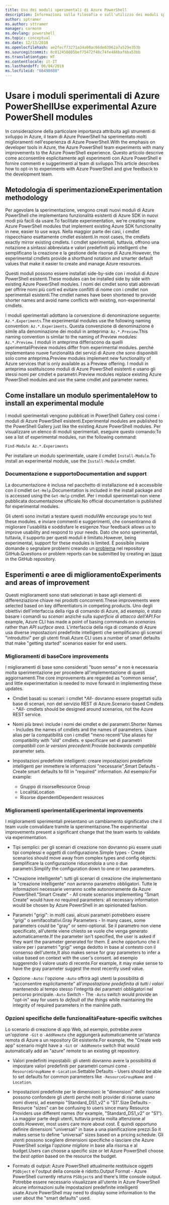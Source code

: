 ```yaml
---
title: Uso dei moduli sperimentali di Azure PowerShell
description: Informazioni sulla filosofia e sull'utilizzo dei moduli sperimentali di Azure PowerShell.
author: sptramer
ms.author: sttramer
manager: carmonm
ms.devlang: powershell
ms.topic: conceptual
ms.date: 12/13/2018
ms.openlocfilehash: ae2fecf73271a34a08ac66de03962a7a529e353b
ms.sourcegitcommit: 0c012450805bef75472f48c74fe488baf6ba53bb
ms.translationtype: HT
ms.contentlocale: it-IT
ms.lasthandoff: 06/04/2019
ms.locfileid: "66498608"
---
```

# <a name="use-experimental-azure-powershell-modules"></a><span data-ttu-id="d1bd5-103">Usare i moduli sperimentali di Azure PowerShell</span><span class="sxs-lookup"><span data-stu-id="d1bd5-103">Use experimental Azure PowerShell modules</span></span>

<span data-ttu-id="d1bd5-104">In considerazione della particolare importanza attribuita agli strumenti di sviluppo in Azure, il team di Azure PowerShell ha sperimentato molti miglioramenti nell'esperienza di Azure PowerShell.</span><span class="sxs-lookup"><span data-stu-id="d1bd5-104">With the emphasis on developer tools in Azure, the Azure PowerShell team experiments with many improvements to the Azure PowerShell experience.</span></span> <span data-ttu-id="d1bd5-105">Questo articolo descrive come acconsentire esplicitamente agli esperimenti con Azure PowerShell e fornire commenti e suggerimenti al team di sviluppo.</span><span class="sxs-lookup"><span data-stu-id="d1bd5-105">This article describes how to opt-in to experiments with Azure PowerShell and give feedback to the development team.</span></span>

## <a name="experimentation-methodology"></a><span data-ttu-id="d1bd5-106">Metodologia di sperimentazione</span><span class="sxs-lookup"><span data-stu-id="d1bd5-106">Experimentation methodology</span></span>

<span data-ttu-id="d1bd5-107">Per agevolare la sperimentazione, vengono creati nuovi moduli di Azure PowerShell che implementano funzionalità esistenti di Azure SDK in nuovi modi più facili da usare.</span><span class="sxs-lookup"><span data-stu-id="d1bd5-107">To facilitate experimentation, we're creating new Azure PowerShell modules that implement existing Azure SDK functionality in new, easier to use ways.</span></span> <span data-ttu-id="d1bd5-108">Nella maggior parte dei casi, i cmdlet rispecchiano esattamente cmdlet esistenti.</span><span class="sxs-lookup"><span data-stu-id="d1bd5-108">In most cases, the cmdlets exactly mirror existing cmdlets.</span></span> <span data-ttu-id="d1bd5-109">I cmdlet sperimentali, tuttavia, offrono una notazione a sintassi abbreviata e valori predefiniti più intelligenti che semplificano la creazione e la gestione delle risorse di Azure.</span><span class="sxs-lookup"><span data-stu-id="d1bd5-109">However, the experimental cmdlets provide a shorthand notation and smarter default values that make it easier to create and manage Azure resources.</span></span>

<span data-ttu-id="d1bd5-110">Questi moduli possono essere installati side-by-side con i moduli di Azure PowerShell esistenti.</span><span class="sxs-lookup"><span data-stu-id="d1bd5-110">These modules can be installed side by side with existing Azure PowerShell modules.</span></span> <span data-ttu-id="d1bd5-111">I nomi dei cmdlet sono stati abbreviati per offrire nomi più corti ed evitare conflitti di nome con i cmdlet non sperimentali esistenti.</span><span class="sxs-lookup"><span data-stu-id="d1bd5-111">The cmdlet names have been shortened to provide shorter names and avoid name conflicts with existing, non-experimental cmdlets.</span></span>

<span data-ttu-id="d1bd5-112">I moduli sperimentali adottano la convenzione di denominazione seguente: `Az.*.Experiments`.</span><span class="sxs-lookup"><span data-stu-id="d1bd5-112">The experimental modules use the following naming convention: `Az.*.Experiments`.</span></span> <span data-ttu-id="d1bd5-113">Questa convenzione di denominazione è simile alla denominazione dei moduli in anteprima: `Az.*.Preview`.</span><span class="sxs-lookup"><span data-stu-id="d1bd5-113">This naming convention is similar to the naming of Preview modules: `Az.*.Preview`.</span></span> <span data-ttu-id="d1bd5-114">I moduli in anteprima differiscono da quelli sperimentali</span><span class="sxs-lookup"><span data-stu-id="d1bd5-114">Preview modules differ from experimental modules.</span></span> <span data-ttu-id="d1bd5-115">perché implementano nuove funzionalità dei servizi di Azure che sono disponibili solo come anteprima.</span><span class="sxs-lookup"><span data-stu-id="d1bd5-115">Preview modules implement new functionality of Azure services that is only available as a Preview offering.</span></span> <span data-ttu-id="d1bd5-116">I moduli in anteprima sostituiscono moduli di Azure PowerShell esistenti e usano gli stessi nomi per cmdlet e parametri.</span><span class="sxs-lookup"><span data-stu-id="d1bd5-116">Preview modules replace existing Azure PowerShell modules and use the same cmdlet and parameter names.</span></span>

## <a name="how-to-install-an-experimental-module"></a><span data-ttu-id="d1bd5-117">Come installare un modulo sperimentale</span><span class="sxs-lookup"><span data-stu-id="d1bd5-117">How to install an experimental module</span></span>

<span data-ttu-id="d1bd5-118">I moduli sperimentali vengono pubblicati in PowerShell Gallery così come i moduli di Azure PowerShell esistenti.</span><span class="sxs-lookup"><span data-stu-id="d1bd5-118">Experimental modules are published to the PowerShell Gallery just like the existing Azure PowerShell modules.</span></span> <span data-ttu-id="d1bd5-119">Per visualizzare un elenco di moduli sperimentali, eseguire questo comando:</span><span class="sxs-lookup"><span data-stu-id="d1bd5-119">To see a list of experimental modules, run the following command:</span></span>

```azurepowershell-interactive
Find-Module Az.*.Experiments
```

<span data-ttu-id="d1bd5-120">Per installare un modulo sperimentale, usare il cmdlet `Install-Module`.</span><span class="sxs-lookup"><span data-stu-id="d1bd5-120">To install an experimental module, use the `Install-Module` cmdlet.</span></span>

### <a name="documentation-and-support"></a><span data-ttu-id="d1bd5-121">Documentazione e supporto</span><span class="sxs-lookup"><span data-stu-id="d1bd5-121">Documentation and support</span></span>

<span data-ttu-id="d1bd5-122">La documentazione è inclusa nel pacchetto di installazione ed è accessibile con il cmdlet `Get-Help`.</span><span class="sxs-lookup"><span data-stu-id="d1bd5-122">Documentation is included in the install package and is accessed using the `Get-Help` cmdlet.</span></span> <span data-ttu-id="d1bd5-123">Per i moduli sperimentali non viene pubblicata documentazione ufficiale.</span><span class="sxs-lookup"><span data-stu-id="d1bd5-123">No official documentation is published for experimental modules.</span></span>

<span data-ttu-id="d1bd5-124">Gli utenti sono invitati a testare questi moduli</span><span class="sxs-lookup"><span data-stu-id="d1bd5-124">We encourage you to test these modules.</span></span> <span data-ttu-id="d1bd5-125">e inviare commenti e suggerimenti, che consentiranno di migliorare l'usabilità e soddisfare le esigenze.</span><span class="sxs-lookup"><span data-stu-id="d1bd5-125">Your feedback allows us to improve usability and respond to your needs.</span></span> <span data-ttu-id="d1bd5-126">Dato che sono sperimentali, tuttavia, il supporto per questi moduli è limitato.</span><span class="sxs-lookup"><span data-stu-id="d1bd5-126">However, being experimental, support for these modules is limited.</span></span> <span data-ttu-id="d1bd5-127">È possibile inviare domande o segnalare problemi creando un [problema](https://github.com/Azure/azure-powershell/issues) nel repository GitHub.</span><span class="sxs-lookup"><span data-stu-id="d1bd5-127">Questions or problem reports can be submitted by creating an [issue](https://github.com/Azure/azure-powershell/issues) in the GitHub repository.</span></span>

## <a name="experiments-and-areas-of-improvement"></a><span data-ttu-id="d1bd5-128">Esperimenti e aree di miglioramento</span><span class="sxs-lookup"><span data-stu-id="d1bd5-128">Experiments and areas of improvement</span></span>

<span data-ttu-id="d1bd5-129">Questi miglioramenti sono stati selezionati in base agli elementi di differenziazione chiave nei prodotti concorrenti.</span><span class="sxs-lookup"><span data-stu-id="d1bd5-129">These improvements were selected based on key differentiators in competing products.</span></span> <span data-ttu-id="d1bd5-130">Uno degli obiettivi dell'interfaccia della riga di comando di Azure, ad esempio, è stato basare i comandi su _scenari_ anziché sulla _superficie di attacco dell'API_.</span><span class="sxs-lookup"><span data-stu-id="d1bd5-130">For example, Azure CLI has made a point of basing commands on _scenarios_ rather than _API surface area_.</span></span>
<span data-ttu-id="d1bd5-131">L'interfaccia della riga di comando di Azure usa diverse impostazioni predefinite intelligenti che semplificano gli scenari "introduttivi" per gli utenti finali.</span><span class="sxs-lookup"><span data-stu-id="d1bd5-131">Azure CLI uses a number of smart defaults that make "getting started" scenarios easier for end users.</span></span>

### <a name="core-improvements"></a><span data-ttu-id="d1bd5-132">Miglioramenti di base</span><span class="sxs-lookup"><span data-stu-id="d1bd5-132">Core improvements</span></span>

<span data-ttu-id="d1bd5-133">I miglioramenti di base sono considerati "buon senso" e non è necessaria molta sperimentazione per procedere all'implementazione di questi aggiornamenti.</span><span class="sxs-lookup"><span data-stu-id="d1bd5-133">The core improvements are regarded as "common sense", and little experimentation is needed to move forward in implementing these updates.</span></span>

- <span data-ttu-id="d1bd5-134">Cmdlet basati su scenari: i cmdlet \**All*- dovranno essere progettati sulla base di scenari, non del servizio REST di Azure.</span><span class="sxs-lookup"><span data-stu-id="d1bd5-134">Scenario-based Cmdlets - \**All*- cmdlets should be designed around scenarios, not the Azure REST service.</span></span>

- <span data-ttu-id="d1bd5-135">Nomi più brevi: include i nomi dei cmdlet e dei parametri.</span><span class="sxs-lookup"><span data-stu-id="d1bd5-135">Shorter Names - Includes the names of cmdlets and the names of parameters.</span></span>
  <span data-ttu-id="d1bd5-136">Usare alias per la compatibilità con i cmdlet "meno recenti"</span><span class="sxs-lookup"><span data-stu-id="d1bd5-136">Use aliases for compatibility with "old" cmdlets.</span></span> <span data-ttu-id="d1bd5-137">e specificare set di parametri _compatibili con le versioni precedenti_.</span><span class="sxs-lookup"><span data-stu-id="d1bd5-137">Provide _backwards compatible_ parameter sets.</span></span>

- <span data-ttu-id="d1bd5-138">Impostazioni predefinite intelligenti: creare impostazioni predefinite intelligenti per immettere le informazioni "necessarie",</span><span class="sxs-lookup"><span data-stu-id="d1bd5-138">Smart Defaults - Create smart defaults to fill in "required" information.</span></span> <span data-ttu-id="d1bd5-139">Ad esempio:</span><span class="sxs-lookup"><span data-stu-id="d1bd5-139">For example:</span></span>
  - <span data-ttu-id="d1bd5-140">Gruppo di risorse</span><span class="sxs-lookup"><span data-stu-id="d1bd5-140">Resource Group</span></span>
  - <span data-ttu-id="d1bd5-141">Località</span><span class="sxs-lookup"><span data-stu-id="d1bd5-141">Location</span></span>
  - <span data-ttu-id="d1bd5-142">Risorse dipendenti</span><span class="sxs-lookup"><span data-stu-id="d1bd5-142">Dependent resources</span></span>

### <a name="experimental-improvements"></a><span data-ttu-id="d1bd5-143">Miglioramenti sperimentali</span><span class="sxs-lookup"><span data-stu-id="d1bd5-143">Experimental improvements</span></span>

<span data-ttu-id="d1bd5-144">I miglioramenti sperimentali presentano un cambiamento significativo che il team vuole convalidare tramite la sperimentazione.</span><span class="sxs-lookup"><span data-stu-id="d1bd5-144">The experimental improvements present a significant change that the team wants to validate via experimentation.</span></span>

- <span data-ttu-id="d1bd5-145">Tipi semplici: per gli scenari di creazione non dovranno più essere usati tipi complessi e oggetti di configurazione.</span><span class="sxs-lookup"><span data-stu-id="d1bd5-145">Simple types - Create scenarios should move away from complex types and config objects.</span></span> <span data-ttu-id="d1bd5-146">Semplificare la configurazione riducendola a uno o due parametri.</span><span class="sxs-lookup"><span data-stu-id="d1bd5-146">Simplify the configuration down to one or two parameters.</span></span>

- <span data-ttu-id="d1bd5-147">"Creazione intelligente": tutti gli scenari di creazione che implementano la "creazione intelligente" _non_ avranno parametro obbligatori. Tutte le informazioni necessarie verranno scelte autonomamente da Azure PowerShell.</span><span class="sxs-lookup"><span data-stu-id="d1bd5-147">"Smart Create" - All create scenarios implementing "Smart Create" would have _no_ required parameters: all necessary information would be chosen by Azure PowerShell in an opinionated fashion.</span></span>

- <span data-ttu-id="d1bd5-148">Parametri "grigi": in molti casi, alcuni parametri potrebbero essere "grigi" o semifacoltativi.</span><span class="sxs-lookup"><span data-stu-id="d1bd5-148">Gray Parameters - In many cases, some parameters could be "gray" or semi-optional.</span></span> <span data-ttu-id="d1bd5-149">Se il parametro non viene specificato, all'utente viene chiesto se vuole che venga generato automaticamente.</span><span class="sxs-lookup"><span data-stu-id="d1bd5-149">If the parameter isn't specified, the user is asked if they want the parameter generated for them.</span></span> <span data-ttu-id="d1bd5-150">È anche opportuno che il valore per i parametri "grigi" venga dedotto in base al contesto con il consenso dell'utente,</span><span class="sxs-lookup"><span data-stu-id="d1bd5-150">It also makes sense for gray parameters to infer a value based on context with the user's consent.</span></span>
  <span data-ttu-id="d1bd5-151">ad esempio suggerendo il valore usato di recente.</span><span class="sxs-lookup"><span data-stu-id="d1bd5-151">For example, it may make sense to have the gray parameter suggest the most recently used value.</span></span>

- <span data-ttu-id="d1bd5-152">Opzione `-Auto`: l'opzione `-Auto` offrirà agli utenti la possibilità di "acconsentire esplicitamente" all'_impostazione predefinita di tutti i valori_ mantenendo al tempo stesso l'integrità dei parametri obbligatori nel percorso principale.</span><span class="sxs-lookup"><span data-stu-id="d1bd5-152">`-Auto` Switch - The `-Auto` switch would provide an "opt-in" way for users to _default all the things_ while maintaining the integrity of required parameters in the mainline path.</span></span>

### <a name="feature-specific-switches"></a><span data-ttu-id="d1bd5-153">Opzioni specifiche delle funzionalità</span><span class="sxs-lookup"><span data-stu-id="d1bd5-153">Feature-specific switches</span></span>

<span data-ttu-id="d1bd5-154">Lo scenario di creazione di app Web, ad esempio, potrebbe avere un'opzione `-Git` o `-AddRemote` che aggiungerà automaticamente un'istanza remota di Azure a un repository Git esistente.</span><span class="sxs-lookup"><span data-stu-id="d1bd5-154">For example, the "Create web app" scenario might have a `-Git` or `-AddRemote` switch that would automatically add an "azure" remote to an existing git repository.</span></span>

- <span data-ttu-id="d1bd5-155">Valori predefiniti impostabili: gli utenti dovranno avere la possibilità di impostare valori predefiniti per parametri comuni come `-ResourceGroupName` e `-Location`.</span><span class="sxs-lookup"><span data-stu-id="d1bd5-155">Settable Defaults - Users should be able to set defaults for common parameters like `-ResourceGroupName` and `-Location`.</span></span>

- <span data-ttu-id="d1bd5-156">Impostazioni predefinite per le dimensioni: le "dimensioni" delle risorse possono confondere gli utenti perché molti provider di risorse usano nomi diversi, ad esempio "Standard\_DS1\_v2" o "S1".</span><span class="sxs-lookup"><span data-stu-id="d1bd5-156">Size Defaults - Resource "sizes" can be confusing to users since many Resource Providers use different names (for example, "Standard\_DS1\_v2" or "S1").</span></span> <span data-ttu-id="d1bd5-157">La maggior parte degli utenti, tuttavia presta molta attenzione al costo.</span><span class="sxs-lookup"><span data-stu-id="d1bd5-157">However, most users care more about cost.</span></span> <span data-ttu-id="d1bd5-158">È quindi opportuno definire dimensioni "universali" in base a una pianificazione prezzi.</span><span class="sxs-lookup"><span data-stu-id="d1bd5-158">So it makes sense to define "universal" sizes based on a pricing schedule.</span></span> <span data-ttu-id="d1bd5-159">Gli utenti possono scegliere dimensioni specifiche o lasciare che Azure PowerShell scelga l'_opzione migliore_ in base alla risorsa e al budget.</span><span class="sxs-lookup"><span data-stu-id="d1bd5-159">Users can choose a specific size or let Azure PowerShell choose the _best option_ based on the resource the budget.</span></span>

- <span data-ttu-id="d1bd5-160">Formato di output: Azure PowerShell attualmente restituisce oggetti `PSObject` e l'output della console è ridotto.</span><span class="sxs-lookup"><span data-stu-id="d1bd5-160">Output Format - Azure PowerShell currently returns `PSObject`s and there's little console output.</span></span> <span data-ttu-id="d1bd5-161">Potrebbe essere necessario visualizzare all'utente in Azure PowerShell alcune informazioni sulle impostazioni predefinite intelligenti usate.</span><span class="sxs-lookup"><span data-stu-id="d1bd5-161">Azure PowerShell may need to display some information to the user about the "smart defaults" used.</span></span>
